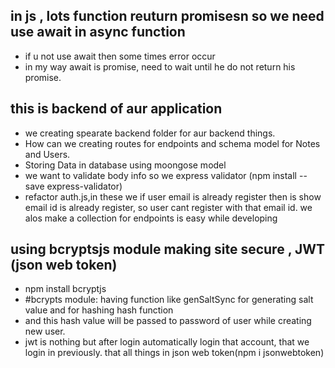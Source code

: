 ## in js , lots function reuturn promisesn so we need use await in async function
- if u not use await then some times error occur
- in my way await is promise, need to wait until he do not return his promise.

## this is backend of aur application
- we creating spearate backend folder for aur backend things.
- How can we creating routes for endpoints and schema model for Notes and Users.
- Storing Data in database using moongose model
- we want to validate body info so we express validator (npm install --save express-validator)
- refactor auth.js,in these we if user email is already register then is show email id is already     register, so user cant register with that email id. we alos make a collection for endpoints is easy while developing 

## using bcryptsjs module making site secure , JWT (json web token)
- npm install bcryptjs  
- #bcrypts module: having function like genSaltSync for generating salt value and for hashing hash function
- and this hash value will be passed to password of user while creating new user.
- jwt is nothing but after login automatically login that account, that we login in previously. that all things in json web token(npm i jsonwebtoken)
